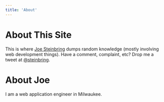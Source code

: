 ```yaml
---
title: 'About'
---
```


# About This Site

This is where [Joe Steinbring](https://jws.dev) dumps random knowledge (mostly involving web development things).  Have a comment, complaint, etc?  Drop me a tweet at [@steinbring](https://twitter.com/steinbring).

# About Joe

I am a web application engineer in Milwaukee.
